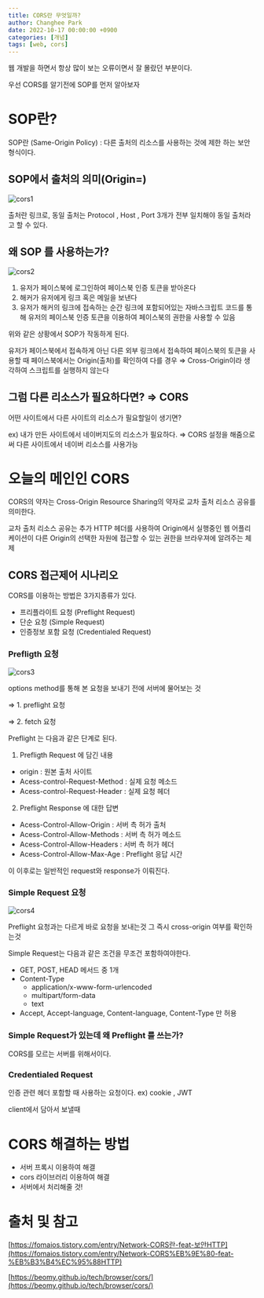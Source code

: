 ```yaml
---
title: CORS란 무엇일까?
author: Changhee Park
date: 2022-10-17 00:00:00 +0900
categories: [개념]
tags: [web, cors]
---
```


웹 개발을 하면서 항상 많이 보는 오류이면서 잘 몰랐던 부분이다.

우선 CORS를 알기전에 SOP를 먼저 알아보자

# SOP란?

SOP란 (Same-Origin Policy) : 다른 출처의 리소스를 사용하는 것에 제한 하는 보안 형식이다.

## SOP에서 출처의 의미(Origin=)

![cors1](https://user-images.githubusercontent.com/31761527/196133525-adf5db10-fd3e-4193-bb02-224640714903.png)

출처란 링크로, 동일 출처는 Protocol , Host , Port 3개가 전부 일치해야 동일 출처라고 할 수 있다.

## 왜 SOP 를 사용하는가?

![cors2](https://user-images.githubusercontent.com/31761527/196133531-9c74763e-965e-461f-9744-a5650acce637.png)

1. 유저가 페이스북에 로그인하여 페이스북 인증 토큰을 받아온다
2. 해커가 유저에게 링크 혹은 메일을 보낸다
3. 유저가 해커의 링크에 접속하는 순간 링크에 포함되어있는 자바스크립트 코드를 통해 유저의 페이스북 인증 토큰을 이용하여 페이스북의 권한을 사용할 수 있음

위와 같은 상황에서 SOP가 작동하게 된다.

유저가 페이스북에서 접속하게 아닌 다른 외부 링크에서 접속하여 페이스북의 토큰을 사용할 때 페이스북에서는 Origin(출처)를 확인하여 다를 경우 ⇒ Cross-Origin이라 생각하여 스크립트를 실행하지 않는다

## 그럼 다른 리소스가 필요하다면? ⇒ CORS

어떤 사이트에서 다른 사이트의 리소스가 필요할일이 생기면?

ex) 내가 만든 사이트에서 네이버지도의 리소스가 필요하다. ⇒ CORS 설정을 해줌으로써 다른 사이트에서 네이버 리소스를 사용가능

# 오늘의 메인인 CORS

CORS의 약자는 Cross-Origin Resource Sharing의 약자로 교차 출처 리소스 공유를 의미한다.

교차 출처 리소스 공유는 추가 HTTP 헤더를 사용하여 Origin에서 실행중인 웹 어플리케이션이 다른 Origin의 선택한 자원에 접근할 수 있는 권한을 브라우져에 알려주는 체제

## CORS 접근제어 시나리오

CORS를 이용하는 방법은 3가지종류가 있다.

- 프리플라이트 요청 (Preflight Request)
- 단순 요청 (Simple Request)
- 인증정보 포함 요청 (Credentialed Request)

### Prefligth 요청

![cors3](https://user-images.githubusercontent.com/31761527/196133533-67118dcb-74cb-4219-ab05-19a1bfc98e96.png)

options method를 통해 본 요청을 보내기 전에 서버에 물어보는 것

⇒ 1. preflight 요청

⇒ 2. fetch 요청

Preflight 는 다음과 같은 단계로 된다.

1. Prefligth Request 에 담긴 내용

- origin : 원본 출처 사이트
- Acess-control-Request-Method : 실제 요청 메소드
- Acess-control-Request-Header : 실제 요청 헤더

2.  Preflight Response 에 대한 답변

- Acess-Control-Allow-Origin : 서버 측 허가 출처
- Acess-Control-Allow-Methods : 서버 측 허가 메소드
- Acess-Control-Allow-Headers : 서버 측 허가 헤더
- Acess-Control-Allow-Max-Age : Preflight 응답 시간

이 이후로는 일반적인 request와 response가 이뤄진다.

### Simple Request 요청

![cors4](https://user-images.githubusercontent.com/31761527/196133537-6157ac0d-b692-4e02-bb45-5cfb274d96e2.png)

Preflight 요청과는 다르게 바로 요청을 보내는것 그 즉시 cross-origin 여부를 확인하는것

Simple Request는 다음과 같은 조건을 무조건 포함하여야한다.

- GET, POST, HEAD 메서드 중 1개
- Content-Type
  - application/x-www-form-urlencoded
  - multipart/form-data
  - text
- Accept, Accept-language, Content-language, Content-Type 만 허용

### Simple Request가 있는데 왜 Preflight 를 쓰는가?

CORS를 모르는 서버를 위해서이다.

### Credentialed Request

인증 관련 헤더 포함할 때 사용하는 요청이다. ex) cookie , JWT

client에서 담아서 보낼때

# CORS 해결하는 방법

- 서버 프록시 이용하여 해결
- cors 라이브러리 이용하여 해결
- 서버에서 처리해줄 것!

# 출처 및 참고

[https://fomaios.tistory.com/entry/Network-CORS란-feat-보안HTTP](https://fomaios.tistory.com/entry/Network-CORS%EB%9E%80-feat-%EB%B3%B4%EC%95%88HTTP)

[https://beomy.github.io/tech/browser/cors/](https://beomy.github.io/tech/browser/cors/)
